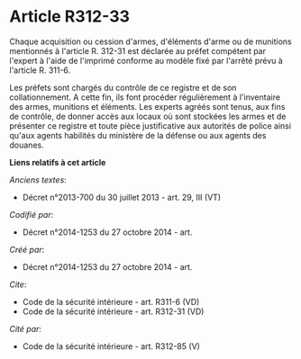 # Article R312-33

Chaque acquisition ou cession d'armes, d'éléments d'arme ou de munitions mentionnés à l'article R. 312-31 est déclarée au
préfet compétent par l'expert à l'aide de l'imprimé conforme au modèle fixé par l'arrêté prévu à l'article R. 311-6. 

Les préfets sont chargés du contrôle de ce registre et de son collationnement. A cette fin, ils font procéder régulièrement à
l'inventaire des armes, munitions et éléments. Les experts agréés sont tenus, aux fins de contrôle, de donner accès aux
locaux où sont stockées les armes et de présenter ce registre et toute pièce justificative aux autorités de police ainsi
qu'aux agents habilités du ministère de la défense ou aux agents des douanes.

**Liens relatifs à cet article**

_Anciens textes_:

  - Décret n°2013-700 du 30 juillet 2013 - art. 29, III (VT)

_Codifié par_:

  - Décret n°2014-1253 du 27 octobre 2014 - art.

_Créé par_:

  - Décret n°2014-1253 du 27 octobre 2014 - art.

_Cite_:

  - Code de la sécurité intérieure - art. R311-6 (VD)
  - Code de la sécurité intérieure - art. R312-31 (VD)

_Cité par_:

  - Code de la sécurité intérieure - art. R312-85 (V)
